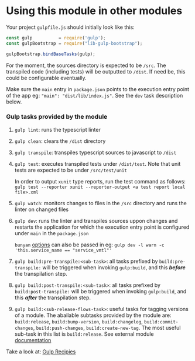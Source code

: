 # Using this module in other modules

Your project `gulpfile.js` should initially look like this:

```js
const gulp          = require('gulp');
const gulpBootstrap = require("lib-gulp-bootstrap");

gulpBootstrap.bindBaseTasks(gulp);

```

For the moment, the sources directory is expected to be `/src`.  The transpiled code (including tests) will be outputted to `/dist`. If need be, this could be configurable eventually.

Make sure the `main` entry in `package.json` points to the execution entry point of the app eg:
`"main": "dist/lib/index.js"`.  See the `dev` task description below.

### Gulp tasks provided by the module
1. `gulp lint`: runs the typescript linter
2. `gulp clean`: clears the `/dist` directory
3. `gulp transpile`: transpiles typescript sources to javascript to `/dist`
4. `gulp test`: executes transpiled tests under `/dist/test`.  Note that unit tests are expected to be under `/src/test/unit`

    In order to output `xunit` type reports, run the test command as follows: `gulp test --reporter xunit --reporter-output <a test report local file>.xml`

5. `gulp watch`: monitors changes to files in the `/src` directory and runs the linter on changed files
6. `gulp dev`: runs the linter and transpiles sources uppon changes and restarts the application for which the execution entry point is configured under `main` in the `package.json`

    `bunyan` [options](https://github.com/trentm/node-bunyan#cli-usage) can also be passed in eg: `gulp dev -l warn -c 'this.service_name == "service_vmtl"'`

7. `gulp build:pre-transpile:<sub-task>`: all tasks prefixed by `build:pre-transpile:` will be triggered when invoking `gulp:build`, and this _**before**_ the transpilation step.
8. `gulp build:post-transpile:<sub-task>`: all tasks prefixed by `build:post-transpile:` will be triggered when invoking `gulp:build`, and this _**after**_ the transpilation step.
9. `gulp build:<sub-release-flows-task>`: useful tasks for tagging versions of a module. The abailable subtasks provided by the module are: `build:release`, `build:bump-version`, `build:changelog`, `build:commit-changes`, `build:push-changes`, `build:create-new-tag`.  The most useful sub-task in this list is `build:release`. See external module [documentation](https://github.com/indexiatech/gulp-release-flows)

Take a look at: [Gulp Recipies](https://github.com/gulpjs/gulp/tree/master/docs/recipes)